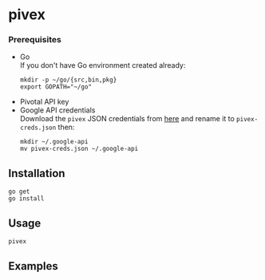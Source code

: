 # pivex

### Prerequisites
- Go	
	If you don't have Go environment created already:
	```
	mkdir -p ~/go/{src,bin,pkg}
	export GOPATH="~/go"
	```
- Pivotal API key
- Google API credentials	
	Download the `pivex` JSON credentials from [here](https://console.developers.google.com/apis/credentials?project=lco-internal&folder&organizationId=78492096084)
	and rename it to `pivex-creds.json` then:
	```
	mkdir ~/.google-api
	mv pivex-creds.json ~/.google-api
	```

## Installation
```
go get
go install
```

## Usage
```
pivex
```

## Examples
